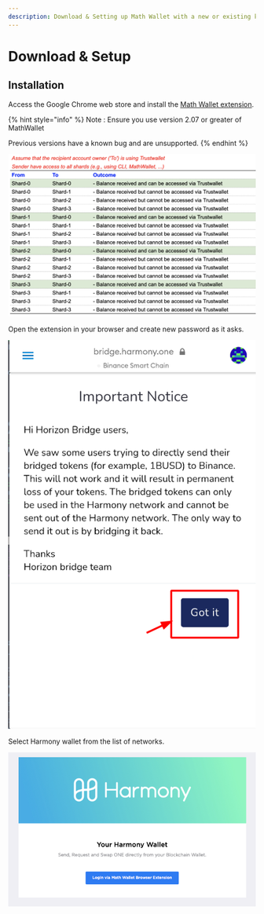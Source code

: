 ```yaml
---
description: Download & Setting up Math Wallet with a new or existing key
---
```


# Download & Setup

## Installation

Access the Google Chrome web store and install the [Math Wallet extension](https://chrome.google.com/webstore/detail/math-wallet/afbcbjpbpfadlkmhmclhkeeodmamcflc?hl=en).

{% hint style="info" %}
Note : Ensure you use version 2.07 or greater of MathWallet

Previous versions have a known bug and are unsupported.
{% endhint %}

![](../../.gitbook/assets/image%20%2816%29.png)

Open the extension in your browser and create new password as it asks.

![](../../.gitbook/assets/image%20%2812%29.png)

Select Harmony wallet from the list of networks.

![](../../.gitbook/assets/image%20%2821%29.png)



